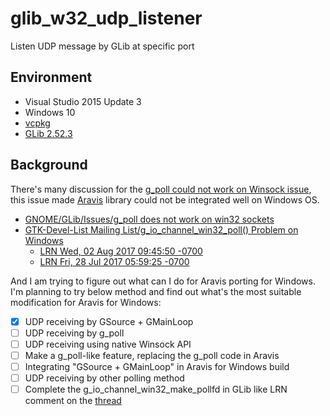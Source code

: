 # glib_w32_udp_listener
Listen UDP message by GLib at specific port

## Environment
* Visual Studio 2015 Update 3
* Windows 10
* [vcpkg](https://github.com/Microsoft/vcpkg)
* [GLib 2.52.3](https://github.com/Microsoft/vcpkg/blob/master/ports/glib/portfile.cmake#L18)

## Background
There's many discussion for the [g_poll could not work on Winsock issue](https://gitlab.gnome.org/GNOME/glib/issues/214), this issue made [Aravis](https://github.com/AravisProject/aravis) library could not be integrated well on Windows OS.
- [GNOME/GLib/Issues/g_poll does not work on win32 sockets](https://gitlab.gnome.org/GNOME/glib/issues/214)
- [GTK-Devel-List Mailing List/g_io_channel_win32_poll() Problem on Windows](https://www.mail-archive.com/gtk-devel-list@gnome.org/msg18571.html)
  -  [LRN Wed, 02 Aug 2017 09:45:50 -0700](https://www.mail-archive.com/gtk-devel-list@gnome.org/msg18585.html)
  - [LRN Fri, 28 Jul 2017 05:59:25 -0700](https://www.mail-archive.com/gtk-devel-list@gnome.org/msg18575.html)

And I am trying to figure out what can I do for Aravis porting for Windows. I'm planning to try below method and find out what's the most suitable modification for Aravis for Windows:
- [x] UDP receiving by GSource + GMainLoop
- [ ] UDP receiving by g_poll
- [ ] UDP receiving using native Winsock API
- [ ] Make a g_poll-like feature, replacing the g_poll code in Aravis
- [ ] Integrating "GSource + GMainLoop" in Aravis for Windows build
- [ ] UDP receiving by other polling method
- [ ] Complete the g_io_channel_win32_make_pollfd in GLib like LRN comment on the [thread](https://gitlab.gnome.org/GNOME/glib/issues/214#note_263930)
